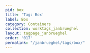 ```yaml
---
pid: box
title: 'Tag: Box'
label: Box
category: Containers
collection: worktags_janbrueghel
layout: tagpage_janbrueghel
order: '017'
permalink: "/janbrueghel/tags/box/"
---
```

